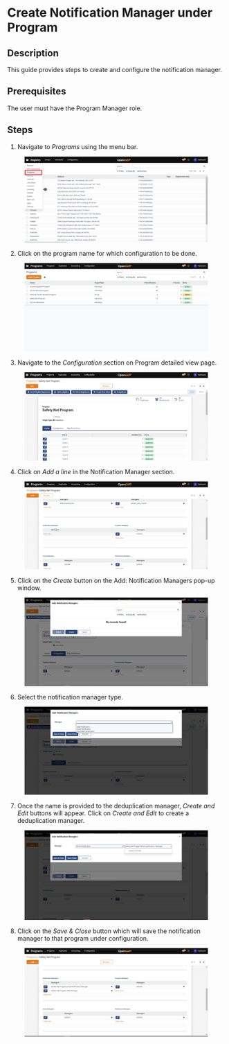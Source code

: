 # Create Notification Manager under Program

## Description

This guide provides steps to create and configure the notification manager.

## Prerequisites

The user must have the Program Manager role.

## Steps

1. Navigate to _Programs_ using the menu bar.

<figure><img src="../../../../.gitbook/assets/programs.png" alt=""><figcaption></figcaption></figure>

2. Click on the program name for which configuration to be done.

<figure><img src="../../../../.gitbook/assets/program-list-view-page.png" alt=""><figcaption></figcaption></figure>

3. Navigate to the _Configuration_ section on Program detailed view page.

<figure><img src="../../../../.gitbook/assets/program-detailed-view.png" alt=""><figcaption></figcaption></figure>

4. Click on _Add a line_ in the Notification Manager section.

<figure><img src="../../../../.gitbook/assets/add-notification-manager.png" alt=""><figcaption></figcaption></figure>

5. Click on the _Create_ button on the Add: Notification Managers pop-up window.

<figure><img src="../../../../.gitbook/assets/add-notification-managers-window.png" alt=""><figcaption></figcaption></figure>

6. Select the notification manager type.

<figure><img src="../../../../.gitbook/assets/notification-manager-types.png" alt=""><figcaption></figcaption></figure>

7. Once the name is provided to the deduplication manager, _Create and Edit_ buttons will appear. Click on _Create and Edit_ to create a deduplication manager.

<figure><img src="../../../../.gitbook/assets/notification-manager-create-and-edit.png" alt=""><figcaption></figcaption></figure>

8. Click on the _Save & Close_ button which will save the notification manager to that program under configuration.

<figure><img src="../../../../.gitbook/assets/added-notification-manager.png" alt=""><figcaption></figcaption></figure>
